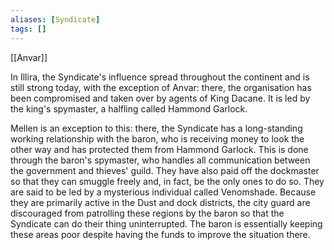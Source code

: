 ```yaml
---
aliases: [Syndicate]
tags: []
---
```

[[Anvar]]

In Illira, the Syndicate's influence spread throughout the continent and is still strong today, with the exception of Anvar: there, the organisation has been compromised and taken over by agents of King Dacane. It is led by the king's spymaster, a halfling called Hammond Garlock.

Mellen is an exception to this: there, the Syndicate has a long-standing working relationship with the baron, who is receiving money to look the other way and has protected them from Hammond Garlock. This is done through the baron's spymaster, who handles all communication between the government and thieves' guild. They have also paid off the dockmaster so that they can smuggle freely and, in fact, be the only ones to do so. They are said to be led by a mysterious individual called Venomshade. Because they are primarily active in the Dust and dock districts, the city guard are discouraged from patrolling these regions by the baron so that the Syndicate can do their thing uninterrupted. The baron is essentially keeping these areas poor despite having the funds to improve the situation there.